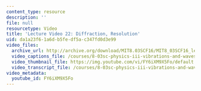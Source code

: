 ```yaml
---
content_type: resource
description: ''
file: null
resourcetype: Video
title: 'Lecture Video 22: Diffraction, Resolution'
uid: da1a23f6-1a6d-b5fe-df5a-c347fd0d3e99
video_files:
  archive_url: http://archive.org/download/MIT8.03SCF16/MIT8_03SCF16_lec22_300k.mp4
  video_captions_file: /courses/8-03sc-physics-iii-vibrations-and-waves-fall-2016/5d2bd6439f315551ac1e184b3a666f0f_FY6iXM9X5Fo.vtt
  video_thumbnail_file: https://img.youtube.com/vi/FY6iXM9X5Fo/default.jpg
  video_transcript_file: /courses/8-03sc-physics-iii-vibrations-and-waves-fall-2016/c8d33069eab029b01ebf196bb4298644_FY6iXM9X5Fo.pdf
video_metadata:
  youtube_id: FY6iXM9X5Fo
---
```

